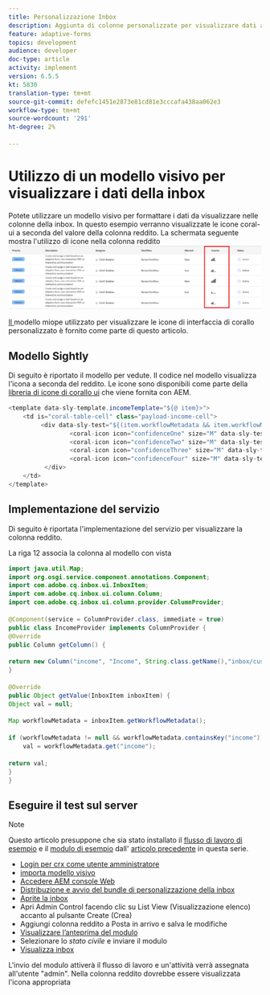 ```yaml
---
title: Personalizzazione Inbox
description: Aggiunta di colonne personalizzate per visualizzare dati aggiuntivi sul flusso di lavoro utilizzando il modello "Leggero"
feature: adaptive-forms
topics: development
audience: developer
doc-type: article
activity: implement
version: 6.5.5
kt: 5830
translation-type: tm+mt
source-git-commit: defefc1451e2873e81cd81e3cccafa438aa062e3
workflow-type: tm+mt
source-wordcount: '291'
ht-degree: 2%

---
```


# Utilizzo di un modello visivo per visualizzare i dati della inbox

Potete utilizzare un modello visivo per formattare i dati da visualizzare nelle colonne della inbox. In questo esempio verranno visualizzate le icone coral-ui a seconda del valore della colonna reddito. La schermata seguente mostra l&#39;utilizzo di icone nella colonna reddito
![icone di reddito](assets/income-column.PNG)

[Il ](assets/sightly-template.zip) modello miope utilizzato per visualizzare le icone di interfaccia di corallo personalizzato è fornito come parte di questo articolo.

## Modello Sightly

Di seguito è riportato il modello per vedute. Il codice nel modello visualizza l&#39;icona a seconda del reddito. Le icone sono disponibili come parte della [libreria di icone di corallo ui](https://helpx.adobe.com/experience-manager/6-3/sites/developing/using/reference-materials/coral-ui/coralui3/Coral.Icon.html#availableIcons) che viene fornita con AEM.

```java
<template data-sly-template.incomeTemplate="${@ item}>">
    <td is="coral-table-cell" class="payload-income-cell">
         <div data-sly-test="${(item.workflowMetadata && item.workflowMetadata.income)}" data-sly-set.income ="${item.workflowMetadata.income}">
                 <coral-icon icon="confidenceOne" size="M" data-sly-test="${income >=0 && income <10000}"></coral-icon>
                 <coral-icon icon="confidenceTwo" size="M" data-sly-test="${income >=10000 && income <100000}"></coral-icon>
                 <coral-icon icon="confidenceThree" size="M" data-sly-test="${income >=100000 && income <500000}"></coral-icon>
                 <coral-icon icon="confidenceFour" size="M" data-sly-test="${income >=500000}"></coral-icon>
          </div>
    </td>
</template>
```

## Implementazione del servizio

Di seguito è riportata l&#39;implementazione del servizio per visualizzare la colonna reddito.

La riga 12 associa la colonna al modello con vista

```java
import java.util.Map;
import org.osgi.service.component.annotations.Component;
import com.adobe.cq.inbox.ui.InboxItem;
import com.adobe.cq.inbox.ui.column.Column;
import com.adobe.cq.inbox.ui.column.provider.ColumnProvider;

@Component(service = ColumnProvider.class, immediate = true)
public class IncomeProvider implements ColumnProvider {
@Override
public Column getColumn() {

return new Column("income", "Income", String.class.getName(),"inbox/customization/column-templates.html", "incomeTemplate");
}

@Override
public Object getValue(InboxItem inboxItem) {
Object val = null;

Map workflowMetadata = inboxItem.getWorkflowMetadata();

if (workflowMetadata != null && workflowMetadata.containsKey("income"))
    val = workflowMetadata.get("income");

return val;
}
}
```

## Eseguire il test sul server

>[!NOTE]
>
>Questo articolo presuppone che sia stato installato il [flusso di lavoro di esempio](assets/review-workflow.zip) e il [modulo di esempio](assets/snap-form.zip) dall&#39; [articolo precedente](https://docs.adobe.com/content/help/en/experience-manager-learn/forms/inbox-customization/add-married-column.md) in questa serie.

* [Login per crx come utente amministratore](http://localhost:4502/crx/de/index.jsp)
* [importa modello visivo](assets/sightly-template.zip)
* [Accedere AEM console Web](http://localhost:4502/system/console/bundles)
* [Distribuzione e avvio del bundle di personalizzazione della inbox](assets/income-column-customization.jar)
* [Aprite la inbox](http://localhost:4502/aem/inbox)
* Apri Admin Control facendo clic su List View (Visualizzazione elenco) accanto al pulsante Create (Crea)
* Aggiungi colonna reddito a Posta in arrivo e salva le modifiche
* [Visualizzare l’anteprima del modulo](http://localhost:4502/content/dam/formsanddocuments/snapform/jcr:content?wcmmode=disabled)
* Selezionare lo _stato civile_ e inviare il modulo
* [Visualizza inbox](http://localhost:4502/aem/inbox)

L&#39;invio del modulo attiverà il flusso di lavoro e un&#39;attività verrà assegnata all&#39;utente &quot;admin&quot;. Nella colonna reddito dovrebbe essere visualizzata l&#39;icona appropriata
